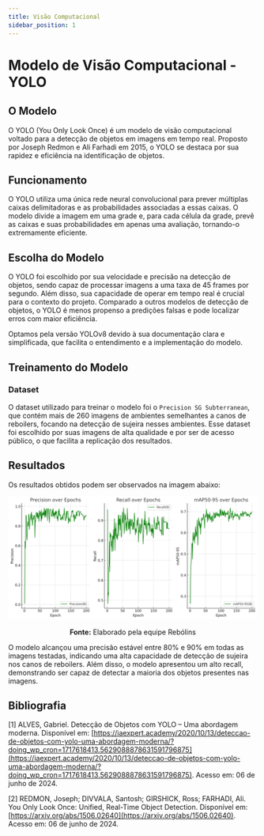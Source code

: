 ```yaml
---
title: Visão Computacional
sidebar_position: 1
---
```


# Modelo de Visão Computacional - YOLO

## O Modelo

O YOLO (You Only Look Once) é um modelo de visão computacional voltado para a detecção de objetos em imagens em tempo real. Proposto por Joseph Redmon e Ali Farhadi em 2015, o YOLO se destaca por sua rapidez e eficiência na identificação de objetos.

## Funcionamento

O YOLO utiliza uma única rede neural convolucional para prever múltiplas caixas delimitadoras e as probabilidades associadas a essas caixas. O modelo divide a imagem em uma grade e, para cada célula da grade, prevê as caixas e suas probabilidades em apenas uma avaliação, tornando-o extremamente eficiente.

## Escolha do Modelo

O YOLO foi escolhido por sua velocidade e precisão na detecção de objetos, sendo capaz de processar imagens a uma taxa de 45 frames por segundo. Além disso, sua capacidade de operar em tempo real é crucial para o contexto do projeto. Comparado a outros modelos de detecção de objetos, o YOLO é menos propenso a predições falsas e pode localizar erros com maior eficiência.

Optamos pela versão YOLOv8 devido à sua documentação clara e simplificada, que facilita o entendimento e a implementação do modelo.

## Treinamento do Modelo

### Dataset

O dataset utilizado para treinar o modelo foi o `Precision SG Subterranean`, que contém mais de 260 imagens de ambientes semelhantes a canos de reboilers, focando na detecção de sujeira nesses ambientes. Esse dataset foi escolhido por suas imagens de alta qualidade e por ser de acesso público, o que facilita a replicação dos resultados.

## Resultados

Os resultados obtidos podem ser observados na imagem abaixo:

<div align="center">

![Resultado](../../static/img/output.png)

**Fonte:** Elaborado pela equipe Rebólins

</div>

O modelo alcançou uma precisão estável entre 80% e 90% em todas as imagens testadas, indicando uma alta capacidade de detecção de sujeira nos canos de reboilers. Além disso, o modelo apresentou um alto recall, demonstrando ser capaz de detectar a maioria dos objetos presentes nas imagens.

## Bibliografia

[1] ALVES, Gabriel. Detecção de Objetos com YOLO – Uma abordagem moderna. Disponível em: [https://iaexpert.academy/2020/10/13/deteccao-de-objetos-com-yolo-uma-abordagem-moderna/?doing_wp_cron=1717618413.5629088878631591796875](https://iaexpert.academy/2020/10/13/deteccao-de-objetos-com-yolo-uma-abordagem-moderna/?doing_wp_cron=1717618413.5629088878631591796875). Acesso em: 06 de junho de 2024.

[2] REDMON, Joseph; DIVVALA, Santosh; GIRSHICK, Ross; FARHADI, Ali. You Only Look Once: Unified, Real-Time Object Detection. Disponível em: [https://arxiv.org/abs/1506.02640](https://arxiv.org/abs/1506.02640). Acesso em: 06 de junho de 2024.